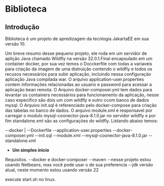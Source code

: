 # Biblioteca
## Introdução

Biblioteca é um projeto de apredizagem da tecnlogia JakartaEE em sua versão 10.

Um breve resumo desse pequeno projeto, ele roda em um servidor de aplição Java chamado Wildfly na versão 32.0.1.Final encapsulado em um container docker, por sua vez temos o Docckerfile com todas a variaveis para criação da imagem de uma distruição contendo o wildfly e todos os recusos necessários para subir aplicação, incluindo nessa configuração aplicação Java compilada war. O arquivo application-user.properties contem informações relacionadas ao usuario e password para acessar a aplicação bean remota. O Arquivo docker-composer.yml tem dados para levantar os containers necessários para funcionamento da aplicação, nesse caso especifico são dois um com wildfly e outro ccom banco de dados mysql. O Arquivo init.sql é referenciado pelo docker-compose para criação das tabelas no banco de dados. O arquivo module.xml é responsavel por carregar o modulo mysql-coonector-java-8.1.0.jar no servidor wildfly e por fim standalone.xml são as configurações do wildfly. Listando abaixo temos:

--docker
    |
    --Dockerfile
    --application-user.properties
    --docker-composer.yml
    --init.sql
    --module.xml
    --mysql-coonector-java-8.1.0.jar
    --standalone.xml



- **Um simples inicio**

Requisitos.
--docker e docker-composer
--maven
--nesse projeto estou usando Netbeans, mas você pode usar o de sua preferencia
--jdk versão atual, neste momento estou usando versão 22

execute start.sh no linux.
